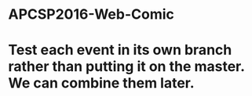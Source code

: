 # APCSP2016-Web-Comic


# Test each event in its own branch rather than putting it on the master. We can combine them later.
